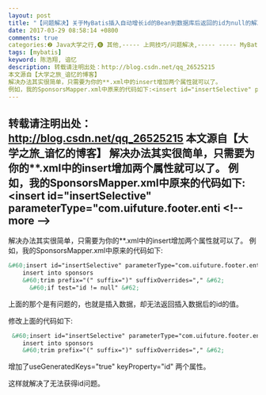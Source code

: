 ```yaml
---
layout: post
title: "【问题解决】关于MyBatis插入自动增长id的Bean到数据库后返回的id为null的解决办法"
date: 2017-03-29 08:58:14 +0800
comments: true
categories:❷ Java大学之行,❻ 其他,----- 上网技巧/问题解决,----- ----- MyBatis
tags: [mybatis]
keyword: 陈浩翔, 谙忆
description: 转载请注明出处：http://blog.csdn.net/qq_26525215
本文源自【大学之旅_谙忆的博客】
解决办法其实很简单，只需要为你的**.xml中的insert增加两个属性就可以了。 
例如，我的SponsorsMapper.xml中原来的代码如下:<insert id="insertSelective" parameterType="com.uifuture.footer.enti 
---
```



转载请注明出处：http://blog.csdn.net/qq_26525215
本文源自【大学之旅_谙忆的博客】
解决办法其实很简单，只需要为你的**.xml中的insert增加两个属性就可以了。 
例如，我的SponsorsMapper.xml中原来的代码如下:&#60;insert id="insertSelective" parameterType="com.uifuture.footer.enti
&#60;!-- more --&#62;
----------

解决办法其实很简单，只需要为你的**.xml中的insert增加两个属性就可以了。
例如，我的SponsorsMapper.xml中原来的代码如下:
```xml
&#60;insert id="insertSelective" parameterType="com.uifuture.footer.entity.Sponsors"&#62;
    insert into sponsors
    &#60;trim prefix="(" suffix=")" suffixOverrides="," &#62;
      &#60;if test="id != null" &#62;
```
上面的那个是有问题的，也就是插入数据，却无法返回插入数据后的id的值。

修改上面的代码如下:

```xml
 &#60;insert id="insertSelective" parameterType="com.uifuture.footer.entity.Sponsors" useGeneratedKeys="true" keyProperty="id"&#62;
    insert into sponsors
    &#60;trim prefix="(" suffix=")" suffixOverrides="," &#62;
```
增加了useGeneratedKeys="true" keyProperty="id" 两个属性。

这样就解决了无法获得id问题。
